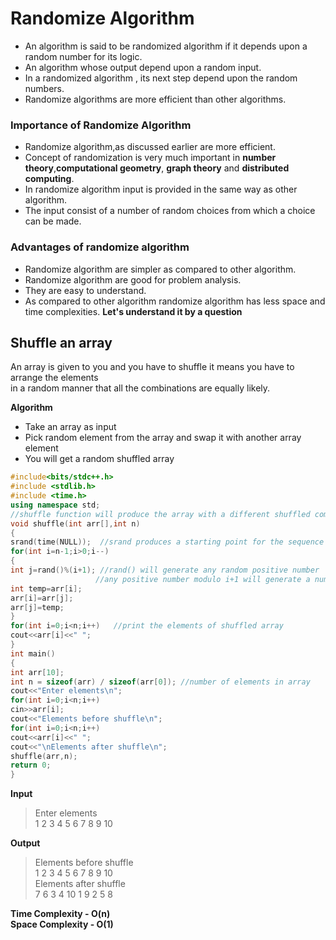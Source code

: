 # Randomize Algorithm

- An algorithm is said to be randomized algorithm if it depends upon a random number for its logic.
- An algorithm whose output depend upon a random input.
- In a randomized algorithm , its next step depend upon the random numbers.
- Randomize algorithms are more efficient than other algorithms.

### Importance of Randomize Algorithm
- Randomize algorithm,as discussed earlier are more efficient.
- Concept of randomization is very much important in **number theory**,**computational geometry**, **graph theory** and **distributed computing**.
- In randomize algorithm input is provided in the same way as other algorithm.
- The input consist of a number of random choices from which a choice can be made.
### Advantages of randomize algorithm
- Randomize algorithm are simpler as compared to other algorithm.
- Randomize algorithm are good for problem analysis.
- They are easy to understand.
- As compared to other algorithm randomize algorithm has less space and time complexities. 
**Let's understand it by a question**
## **Shuffle an array**
An array is given to you and you have to shuffle it means you have to arrange the elements  
in a random manner that all the combinations are equally likely.

**Algorithm**  

- Take an array as input    
- Pick random element from the array and swap it with another array element  
- You will get a random shuffled array  
```c++
#include<bits/stdc++.h>
#include <stdlib.h>
#include <time.h>
using namespace std;
//shuffle function will produce the array with a different shuffled combination 
void shuffle(int arr[],int n) 
{
srand(time(NULL));  //srand produces a starting point for the sequence of random number generated   
for(int i=n-1;i>0;i--)
{
int j=rand()%(i+1); //rand() will generate any random positive number 
                   //any positive number modulo i+1 will generate a number from 0 t0 i
int temp=arr[i]; 
arr[i]=arr[j];
arr[j]=temp;
}
for(int i=0;i<n;i++)   //print the elements of shuffled array
cout<<arr[i]<<" ";
}
int main()
{
int arr[10];
int n = sizeof(arr) / sizeof(arr[0]); //number of elements in array
cout<<"Enter elements\n";
for(int i=0;i<n;i++)
cin>>arr[i];
cout<<"Elements before shuffle\n";
for(int i=0;i<n;i++)
cout<<arr[i]<<" ";
cout<<"\nElements after shuffle\n";
shuffle(arr,n);
return 0;
}
```
**Input**  
> Enter elements   
> 1 2 3 4 5 6 7 8 9 10    

**Output**  
> Elements before shuffle  
> 1 2 3 4 5 6 7 8 9 10  
> Elements after shuffle  
> 7 6 3 4 10 1 9 2 5 8   

**Time Complexity - O(n)**  
**Space Complexity - O(1)**
